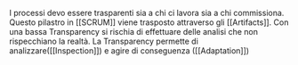 I processi devo essere trasparenti sia a chi ci lavora sia a chi commissiona.
Questo pilastro in [[SCRUM]] viene trasposto attraverso gli [[Artifacts]].
Con una bassa Transparency si rischia di effettuare delle analisi che non rispecchiano la realtà.
La Transparency permette di analizzare([[Inspection]]) e agire di conseguenza ([[Adaptation]])